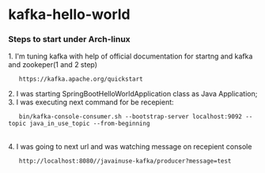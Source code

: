 # kafka-hello-world

<h3>Steps to start under Arch-linux </h3>
1. I'm tuning kafka with help of official documentation for startng and kafka and zookeper(1 and 2 step) <br>
            
       https://kafka.apache.org/quickstart

<div>2. I was starting SpringBootHelloWorldApplication class as Java Application;
            </br>
</div>
3. I was executing next command for be recepient:

       bin/kafka-console-consumer.sh --bootstrap-server localhost:9092 --topic java_in_use_topic --from-beginning
</br>
4. I was going to next url and was watching message on recepient console

       http://localhost:8080//javainuse-kafka/producer?message=test
